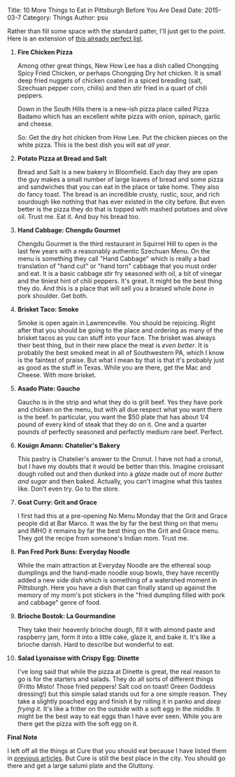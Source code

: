 Title: 10 More Things to Eat in Pittsburgh Before You Are Dead
Date: 2015-03-7
Category: Things
Author: psu

Rather than fill some space with the standard patter, I'll just get to the point. Here is an extension of <a href="http://mutable-states.com/10-things-to-eat-in-pittsburgh-before-you-are-dead.html">this already perfect list</a>.

1. **Fire Chicken Pizza**

	Among other great things, New How Lee has a dish called Chongqing Spicy Fried Chicken, or perhaps Chongqing Dry hot chicken. It is small deep fried nuggets of chicken coated in a spiced breading (salt, Szechuan pepper corn, chilis) and then stir fried in a quart of chili peppers. 

	Down in the South Hills there is a new-ish pizza place called Pizza Badamo which has an excellent white pizza with onion, spinach, garlic and cheese.

	So: Get the dry hot chicken from How Lee. Put the chicken pieces on the white pizza. This is the best dish you will eat *all year*.

2. **Potato Pizza at Bread and Salt**

	Bread and Salt is a new bakery in Bloomfield. Each day they are open the guy makes a small number of large loaves of bread and some pizza and sandwiches that you can eat in the place or take home. They also do fancy toast. The bread is an incredible crusty, rustic, sour, and rich sourdough like nothing that has ever existed in the city before. But even better is the pizza they do that is topped with mashed potatoes and olive oil. Trust me. Eat it. And buy his bread too.

3. **Hand Cabbage: Chengdu Gourmet**

	Chengdu Gourmet is the third restaurant in Squirrel Hill to open in the last few years with a reasonably authentic Szechuan Menu. On the menu is something they call "Hand Cabbage" which is really a bad translation of "hand cut" or "hand torn" cabbage that you must order and eat. It is a basic cabbage stir fry seasoned with oil, a bit of vinegar and the tiniest hint of chili peppers. It's great. It might be the best thing they do. And this is a place that will sell you a braised whole *bone in* pork shoulder. Get both.

4. **Brisket Taco: Smoke**

	Smoke is open again in Lawrenceville. You should be rejoicing. Right after that you should be going to the place and ordering as many of the brisket tacos as you can stuff into your face. The brisket was always their best thing, but in their new place the meat is *even better*. It is probably the best smoked meat in all of Southwestern PA, which I know is the faintest of praise. But what I mean by that is that it's probably just as good as the stuff in Texas. While you are there, get the Mac and Cheese. With more brisket.

5. **Asado Plate: Gaucho**

	Gaucho is in the strip and what they do is grill beef. Yes they have pork and chicken on the menu, but with all due respect what you want there is the beef. In particular, you want the $50 plate that has about 1/4 pound of every kind of steak that they do on it. One and a quarter pounds of perfectly seasoned and perfectly medium rare beef. Perfect.

6. **Kouign Amann: Chatelier's Bakery**

	This pastry is Chatelier's answer to the Cronut. I have not had a cronut, but I have my doubts that it would be better than this. Imagine croissant dough rolled out and then dunked into a *glaze* made out of *more butter and sugar* and then baked. Actually, you can't imagine what this tastes like. Don't even try. Go to the store.

7. **Goat Curry: Grit and Grace**

	I first had this at a pre-opening No Menu Monday that the Grit and Grace people did at Bar Marco. It was the by far the best thing on that menu and IMHO it remains by far the best thing on the Grit and Grace menu. They got the recipe from someone's Indian mom. Trust me.

8. **Pan Fred Pork Buns: Everyday Noodle**

	While the main attraction at Everyday Noodle are the ethereal soup dumplings and the hand-made noodle soup bowls, they have recently added a new side dish which is something of a watershed moment in Pittsburgh. Here you have a dish that can finally stand up against the memory of my mom's pot stickers in the "fried dumpling filled with pork and cabbage" genre of food.

9. **Brioche Bostok: La Gourmandine**

	They take their heavenly brioche dough, fill it with almond paste and raspberry jam, form it into a little cake, glaze it, and bake it. It's like a brioche danish. Hard to describe but wonderful to eat.

10. **Salad Lyonaisse with Crispy Egg: Dinette**

	I've long said that while the pizza at Dinette is great, the real reason to go is for the starters and salads. They do all sorts of different things (Fritto Misto! Those fried peppers! Salt cod on toast! Green Goddess dressing!) but this simple salad stands out for a one simple reason. They take a slightly poached egg and finish it by rolling it in panko and *deep frying it*. It's like a fritter on the outside with a soft egg in the middle. It might be the best way to eat eggs than I have ever seen. While you are there get the pizza with the soft egg on it.
	
**Final Note** 

I left off all the things at Cure that you should eat because I have listed them in <a href="http://mutable-states.com/ten-places-to-eat-in-pittsburgh-2013.html">previous articles</a>. But Cure is still the best place in the city. You should go there and get a large salumi plate and the Gluttony.


